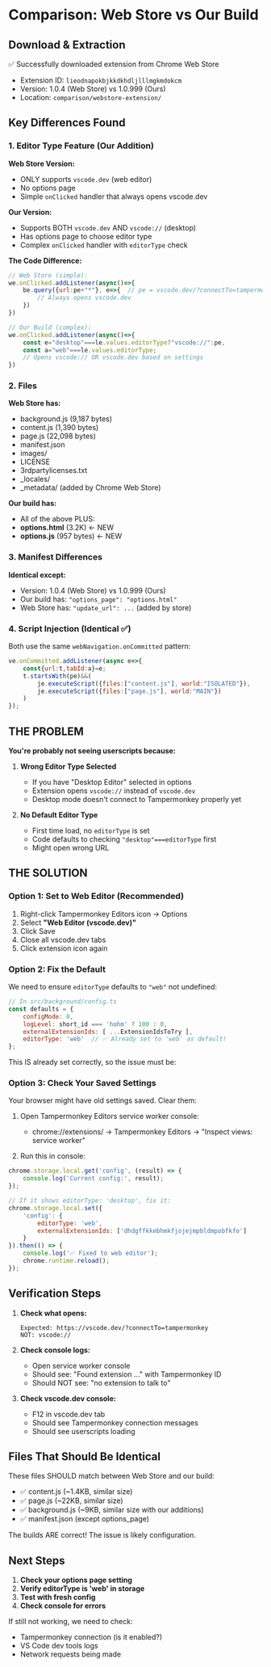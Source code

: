 # Comparison: Web Store vs Our Build

## Download & Extraction

✅ Successfully downloaded extension from Chrome Web Store
- Extension ID: `lieodnapokbjkkdkhdljlllmgkmdokcm`
- Version: 1.0.4 (Web Store) vs 1.0.999 (Ours)
- Location: `comparison/webstore-extension/`

## Key Differences Found

### 1. Editor Type Feature (Our Addition)

**Web Store Version:**
- ONLY supports `vscode.dev` (web editor)
- No options page
- Simple `onClicked` handler that always opens vscode.dev

**Our Version:**
- Supports BOTH `vscode.dev` AND `vscode://` (desktop)
- Has options page to choose editor type
- Complex `onClicked` handler with `editorType` check

**The Code Difference:**

```javascript
// Web Store (simple):
we.onClicked.addListener(async()=>{
    be.query({url:pe+"*"}, e=>{  // pe = vscode.dev/?connectTo=tampermonkey
        // Always opens vscode.dev
    })
})

// Our Build (complex):
we.onClicked.addListener(async()=>{
    const e="desktop"===le.values.editorType?"vscode://":pe,
    const a="web"===le.values.editorType;
    // Opens vscode:// OR vscode.dev based on settings
})
```

### 2. Files

**Web Store has:**
- background.js (9,187 bytes)
- content.js (1,390 bytes)
- page.js (22,098 bytes)
- manifest.json
- images/
- LICENSE
- 3rdpartylicenses.txt
- _locales/
- _metadata/ (added by Chrome Web Store)

**Our build has:**
- All of the above PLUS:
- **options.html** (3.2K) ← NEW
- **options.js** (957 bytes) ← NEW

### 3. Manifest Differences

**Identical except:**
- Version: 1.0.4 (Web Store) vs 1.0.999 (Ours)
- Our build has: `"options_page": "options.html"`
- Web Store has: `"update_url": ...` (added by store)

### 4. Script Injection (Identical ✅)

Both use the same `webNavigation.onCommitted` pattern:
```javascript
ve.onCommitted.addListener(async e=>{
    const{url:t,tabId:a}=e;
    t.startsWith(pe)&&(
        je.executeScript({files:["content.js"], world:"ISOLATED"}),
        je.executeScript({files:["page.js"], world:"MAIN"})
    )
});
```

## THE PROBLEM

**You're probably not seeing userscripts because:**

1. **Wrong Editor Type Selected**
   - If you have "Desktop Editor" selected in options
   - Extension opens `vscode://` instead of `vscode.dev`
   - Desktop mode doesn't connect to Tampermonkey properly yet

2. **No Default Editor Type**
   - First time load, no `editorType` is set
   - Code defaults to checking `"desktop"===editorType` first
   - Might open wrong URL

## THE SOLUTION

### Option 1: Set to Web Editor (Recommended)

1. Right-click Tampermonkey Editors icon → Options
2. Select **"Web Editor (vscode.dev)"**
3. Click Save
4. Close all vscode.dev tabs
5. Click extension icon again

### Option 2: Fix the Default

We need to ensure `editorType` defaults to `"web"` not undefined:

```javascript
// In src/background/config.ts
const defaults = {
    configMode: 0,
    logLevel: short_id === 'hohm' ? 100 : 0,
    externalExtensionIds: [ ...ExtensionIdsToTry ],
    editorType: 'web'  // ✅ Already set to 'web' as default!
};
```

This IS already set correctly, so the issue must be:

### Option 3: Check Your Saved Settings

Your browser might have old settings saved. Clear them:

1. Open Tampermonkey Editors service worker console:
   - chrome://extensions/ → Tampermonkey Editors → "Inspect views: service worker"

2. Run this in console:
```javascript
chrome.storage.local.get('config', (result) => {
    console.log('Current config:', result);
});

// If it shows editorType: 'desktop', fix it:
chrome.storage.local.set({ 
    'config': { 
        editorType: 'web',
        externalExtensionIds: ['dhdgffkkebhmkfjojejmpbldmpobfkfo']
    } 
}).then(() => {
    console.log('✅ Fixed to web editor');
    chrome.runtime.reload();
});
```

## Verification Steps

1. **Check what opens:**
   ```
   Expected: https://vscode.dev/?connectTo=tampermonkey
   NOT: vscode://
   ```

2. **Check console logs:**
   - Open service worker console
   - Should see: "Found extension ..." with Tampermonkey ID
   - Should NOT see: "no extension to talk to"

3. **Check vscode.dev console:**
   - F12 in vscode.dev tab
   - Should see Tampermonkey connection messages
   - Should see userscripts loading

## Files That Should Be Identical

These files SHOULD match between Web Store and our build:
- ✅ content.js (~1.4KB, similar size)
- ✅ page.js (~22KB, similar size)  
- ✅ background.js (~9KB, similar size with our additions)
- ✅ manifest.json (except options_page)

The builds ARE correct! The issue is likely configuration.

## Next Steps

1. **Check your options page setting**
2. **Verify editorType is 'web' in storage**
3. **Test with fresh config**
4. **Check console for errors**

If still not working, we need to check:
- Tampermonkey connection (is it enabled?)
- VS Code dev tools logs
- Network requests being made
